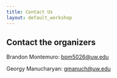 ```yaml
---
title: Contact Us
layout: default_workshop
---
```



## Contact the organizers
Brandon Montemuro: bpm5026@uw.edu

Georgy Manucharyan: gmanuch@uw.edu
